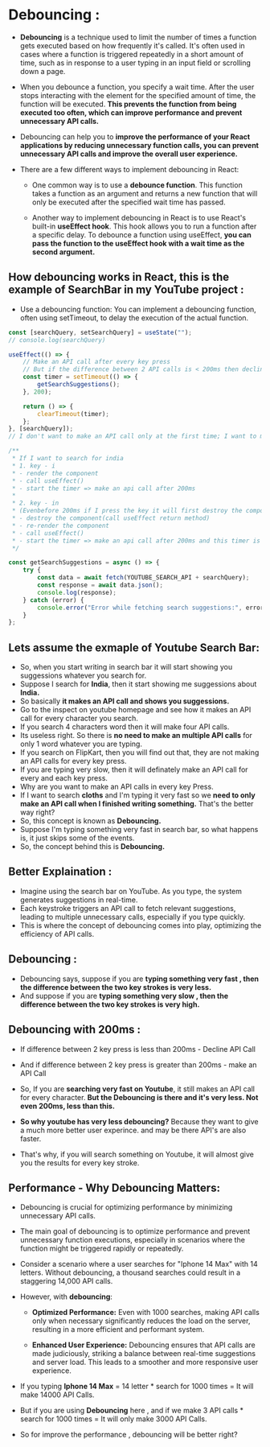 # Debouncing :

-   **Debouncing** is a technique used to limit the number of times a function gets executed based on how frequently it's called. It's often used in cases where a function is triggered repeatedly in a short amount of time, such as in response to a user typing in an input field or scrolling down a page.

-   When you debounce a function, you specify a wait time. After the user stops interacting with the element for the specified amount of time, the function will be executed. **This prevents the function from being executed too often, which can improve performance and prevent unnecessary API calls.**

-   Debouncing can help you to **improve the performance of your React applications by reducing unnecessary function calls, you can prevent unnecessary API calls and improve the overall user experience.**

-   There are a few different ways to implement debouncing in React:

    -   One common way is to use a **debounce function**. This function takes a function as an argument and returns a new function that will only be executed after the specified wait time has passed.

    -   Another way to implement debouncing in React is to use React's built-in **useEffect hook**. This hook allows you to run a function after a specific delay. To debounce a function using useEffect, **you can pass the function to the useEffect hook with a wait time as the second argument.**

## How debouncing works in React, this is the example of SearchBar in my YouTube project :

-   Use a debouncing function:
    You can implement a debouncing function, often using setTimeout, to delay the execution of the actual function.

```js
const [searchQuery, setSearchQuery] = useState("");
// console.log(searchQuery)

useEffect(() => {
    // Make an API call after every key press
    // But if the difference between 2 API calls is < 200ms then decline the API call.
    const timer = setTimeout(() => {
        getSearchSuggestions();
    }, 200);

    return () => {
        clearTimeout(timer);
    };
}, [searchQuery]);
// I don't want to make an API call only at the first time; I want to make an API call everytime my searchQuery changes, taht why I'm taking searchQuery in the dependency array.

/**
 * If I want to search for india
 * 1. key - i
 * - render the component
 * - call useEffect()
 * - start the timer => make an api call after 200ms
 *
 * 2. key - in
 * (Evenbefore 200ms if I press the key it will first destroy the component and when it destroying the component, it will call clearTimeOut)
 * - destroy the component(call useEffect return method)
 * - re-render the component
 * - call useEffect()
 * - start the timer => make an api call after 200ms and this timer is new everytime searchQuery changes.
 */

const getSearchSuggestions = async () => {
    try {
        const data = await fetch(YOUTUBE_SEARCH_API + searchQuery);
        const response = await data.json();
        console.log(response);
    } catch (error) {
        console.error("Error while fetching search suggestions:", error);
    }
};
```

## Lets assume the exmaple of Youtube Search Bar:

-   So, when you start writing in search bar it will start showing you suggessions whatever you search for.
-   Suppose I search for **India**, then it start showing me suggessions about **India.**
-   So basically **it makes an API call and shows you suggessions.**
-   Go to the inspect on youtube homepage and see how it makes an API call for every character you search.
-   If you search 4 characters word then it will make four API calls.
-   Its useless right. So there is **no need to make an multiple API calls** for only 1 word whatever you are typing.
-   If you search on FlipKart, then you will find out that, they are not making an API calls for every key press.
-   If you are typing very slow, then it will definately make an API call for every and each key press.
-   Why are you want to make an API calls in every key Press.
-   If I want to search **cloths** and I'm typing it very fast so we **need to only make an API call when I finished writing something.** That's the better way right?
-   So, this concept is known as **Debouncing.**
-   Suppose I'm typing something very fast in search bar, so what happens is, it just skips some of the events.
-   So, the concept behind this is **Debouncing.**

## Better Explaination :

-   Imagine using the search bar on YouTube. As you type, the system generates suggestions in real-time.
-   Each keystroke triggers an API call to fetch relevant suggestions, leading to multiple unnecessary calls, especially if you type quickly.
-   This is where the concept of debouncing comes into play, optimizing the efficiency of API calls.

## Debouncing :

-   Debouncing says, suppose if you are **typing something very fast , then the difference between the two key strokes is very less.**
-   And suppose if you are **typing something very slow , then the difference between the two key strokes is very high.**

## Debouncing with 200ms :

-   If difference between 2 key press is less than 200ms - Decline API Call

-   And if difference between 2 key press is greater than 200ms - make an API Call

-   So, If you are **searching very fast on Youtube**, it still makes an API call for every character. **But the Debouncing is there and it's very less. Not even 200ms, less than this.**

-   **So why youtube has very less debouncing?** Because they want to give a much more better user experince. and may be there API's are also faster.

-   That's why, if you will search something on Youtube, it will almost give you the results for every key stroke.

## Performance - Why Debouncing Matters:

-   Debouncing is crucial for optimizing performance by minimizing unnecessary API calls.

-   The main goal of debouncing is to optimize performance and prevent unnecessary function executions, especially in scenarios where the function might be triggered rapidly or repeatedly.

-   Consider a scenario where a user searches for "Iphone 14 Max" with 14 letters. Without debouncing, a thousand searches could result in a staggering 14,000 API calls.

-   However, with **debouncing**:

    -   **Optimized Performance:** Even with 1000 searches, making API calls only when necessary significantly reduces the load on the server, resulting in a more efficient and performant system.

    -   **Enhanced User Experience:** Debouncing ensures that API calls are made judiciously, striking a balance between real-time suggestions and server load. This leads to a smoother and more responsive user experience.

-   If you typing **Iphone 14 Max** = 14 letter \* search for 1000 times = It will make 14000 API Calls.
-   But if you are using **Debouncing** here , and if we make 3 API calls \* search for 1000 times = It will only make 3000 API Calls.
-   So for improve the performance , debouncing will be better right?
